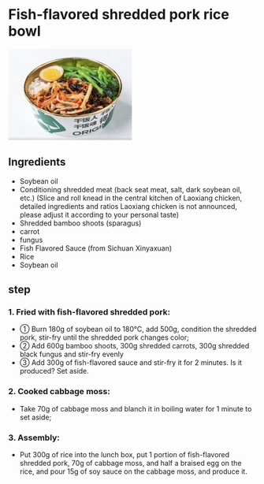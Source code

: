 # Fish-flavored shredded pork rice bowl

![鱼香肉丝盖饭](/images/鱼香肉丝盖饭.png)

## Ingredients

- Soybean oil
- Conditioning shredded meat (back seat meat, salt, dark soybean oil, etc.) (Slice and roll knead in the central kitchen of Laoxiang chicken, detailed ingredients and ratios Laoxiang chicken is not announced, please adjust it according to your personal taste)
- Shredded bamboo shoots (sparagus)
- carrot
- fungus
- Fish Flavored Sauce (from Sichuan Xinyaxuan)
- Rice
- Soybean oil

## step

### 1. Fried with fish-flavored shredded pork:

- ① Burn 180g of soybean oil to 180℃, add 500g, condition the shredded pork, stir-fry until the shredded pork changes color;
- ② Add 600g bamboo shoots, 300g shredded carrots, 300g shredded black fungus and stir-fry evenly
- ③ Add 300g of fish-flavored sauce and stir-fry it for 2 minutes. Is it produced? Set aside.

### 2. Cooked cabbage moss:

- Take 70g of cabbage moss and blanch it in boiling water for 1 minute to set aside;

### 3. Assembly:

- Put 300g of rice into the lunch box, put 1 portion of fish-flavored shredded pork, 70g of cabbage moss, and half a braised egg on the rice, and pour 15g of soy sauce on the cabbage moss, and produce it.
